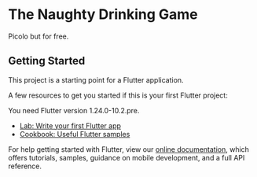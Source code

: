 # The Naughty Drinking Game

Picolo but for free.

## Getting Started

This project is a starting point for a Flutter application.

A few resources to get you started if this is your first Flutter project:

You need Flutter version 1.24.0-10.2.pre.

- [Lab: Write your first Flutter app](https://flutter.dev/docs/get-started/codelab)
- [Cookbook: Useful Flutter samples](https://flutter.dev/docs/cookbook)

For help getting started with Flutter, view our
[online documentation](https://flutter.dev/docs), which offers tutorials,
samples, guidance on mobile development, and a full API reference.
